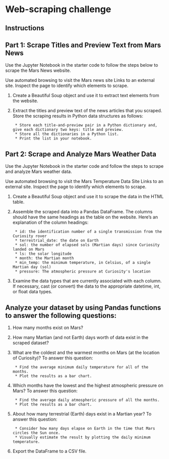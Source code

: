 # Web-scraping challenge

## Instructions

## Part 1: Scrape Titles and Preview Text from Mars News

Use the Jupyter Notebook in the starter code to follow the steps below to scrape the Mars News website.

Use automated browsing to visit the Mars news site Links to an external site. Inspect the page to identify which elements to scrape.

1) Create a Beautiful Soup object and use it to extract text elements from the website.

2) Extract the titles and preview text of the news articles that you scraped. Store the scraping results in Python data structures as follows:

        * Store each title-and-preview pair in a Python dictionary and, give each dictionary two keys: title and preview.
        * Store all the dictionaries in a Python list.
        * Print the list in your notebook.
        
## Part 2: Scrape and Analyze Mars Weather Data

Use the Jupyter Notebook in the starter code and follow the steps to scrape and analyze Mars weather data.

Use automated browsing to visit the Mars Temperature Data Site Links to an external site. Inspect the page to identify which elements to scrape.

1) Create a Beautiful Soup object and use it to scrape the data in the HTML table.

2) Assemble the scraped data into a Pandas DataFrame. The columns should have the same headings as the table on the website. Here’s an explanation of the column headings:

        * id: the identification number of a single transmission from the Curiosity rover
        * terrestrial_date: the date on Earth
        * sol: the number of elapsed sols (Martian days) since Curiosity landed on Mars
        * ls: the solar longitude
        * month: the Martian month
        * min_temp: the minimum temperature, in Celsius, of a single Martian day (sol)
        * pressure: The atmospheric pressure at Curiosity's location

3) Examine the data types that are currently associated with each column. If necessary, cast (or convert) the data to the appropriate datetime, int, or float data types.

## Analyze your dataset by using Pandas functions to answer the following questions:

1) How many months exist on Mars?

2) How many Martian (and not Earth) days worth of data exist in the scraped dataset?

3) What are the coldest and the warmest months on Mars (at the location of Curiosity)? To answer this question:

        * Find the average minimum daily temperature for all of the months.
        * Plot the results as a bar chart.
        
4) Which months have the lowest and the highest atmospheric pressure on Mars? To answer this question:

        * Find the average daily atmospheric pressure of all the months.
        * Plot the results as a bar chart.

5) About how many terrestrial (Earth) days exist in a Martian year? To answer this question:

        * Consider how many days elapse on Earth in the time that Mars circles the Sun once.
        * Visually estimate the result by plotting the daily minimum temperature.

6) Export the DataFrame to a CSV file.

